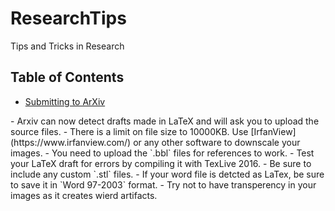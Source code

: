 # ResearchTips
Tips and Tricks in Research

## Table of Contents
- [Submitting to ArXiv](#arxiv)
  
<a name="arxiv"/>
- Arxiv can now detect drafts made in LaTeX and will ask you to upload the source files. 
- There is a limit on file size to 10000KB. Use [IrfanView](https://www.irfanview.com/) or any other software to downscale your images. 
- You need to upload the `.bbl` files for references to work.
- Test your LaTeX draft for errors by compiling it with TexLive 2016.
- Be sure to include any custom `.stl` files.
- If your word file is detcted as LaTex, be sure to save it in `Word 97-2003` format.
- Try not to have transperency in your images as it creates wierd artifacts.
